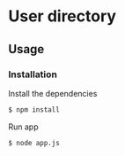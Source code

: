 # User directory 


## Usage


### Installation

Install the dependencies

```sh
$ npm install
```
Run app

```sh
$ node app.js
```

